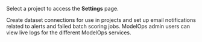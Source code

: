 Select a project to access the **Settings** page.

Create dataset connections for use in projects and set up email notifications related to alerts and failed batch scoring jobs. ModelOps admin users can view live logs for the different ModelOps services.

